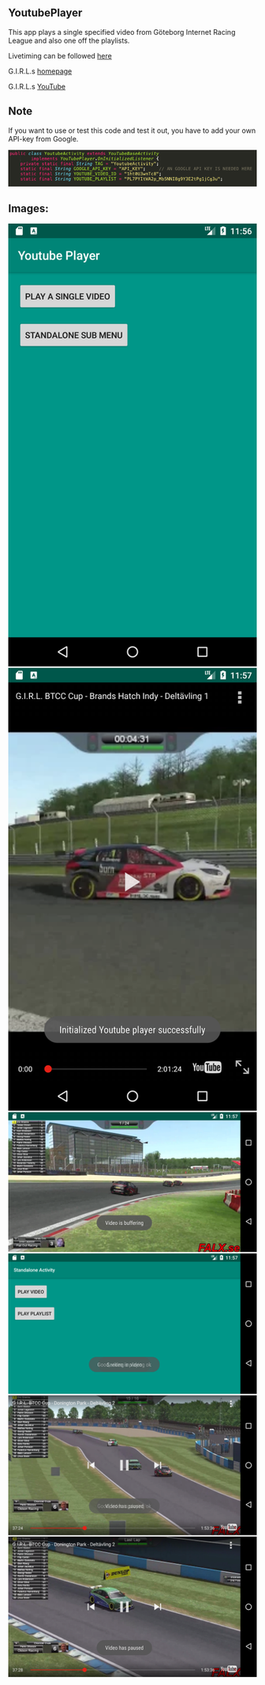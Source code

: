 <article>
	<h1>YoutubePlayer</h1>
	<p>This app plays a single specified video from Göteborg Internet Racing League and also one off the playlists.</p>
	<p>Livetiming can be followed <a href="http://gbgracing.liveracers.com/live">here</a></p>
	<p>G.I.R.L.s <a href="gbgracing.org">homepage</a></p>
	<p>G.I.R.L.s <a href="https://www.youtube.com/channel/UCUVl3Pwf3IagQPf3LJwkZRg">YouTube</a></p>
</article>

<article>
	<h2>Note</h2>
	<p>If you want to use or test this code and test it out, you have to add your own API-key from Google.</p>
	<div>
		<img src="img/add_api_key.png">
	</div>
</article>

<article>
	<h2>Images:</h2>
	<div>
		<img src="img/main.png">
	</div>
	<div>
		<img src="img/play_single.png">
	</div>
	<div>
		<img src="img/play_single_landscape.png">
	</div>
	<div>
		<img src="img/standalone_submenu.png">
	</div>
	<div>
		<img src="img/play_playlist1.png">
	</div>
	<div>
		<img src="img/play_playlist2.png">
	</div>
</article>

